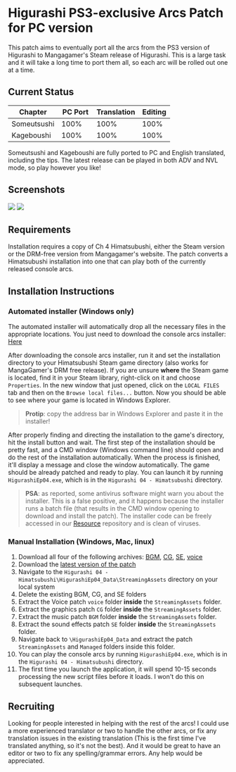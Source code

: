 # Higurashi PS3-exclusive Arcs Patch for PC version

This patch aims to eventually port all the arcs from the PS3 version of Higurashi to Mangagamer's Steam release of Higurashi.  This is a large task and it will take a long time to port them all, so each arc will be rolled out one at a time.

## Current Status

| Chapter     | PC Port  | Translation | Editing |
| ----------- | -------- | ----------- | ------- |
| Someutsushi | 100%     | 100%        | 100%    | 
| Kageboushi  | 100%     | 100%        | 100%    | 

Someutsushi and Kageboushi are fully ported to PC and English translated, including the tips.  The latest release can be played in both ADV and NVL mode, so play however you like!

## Screenshots

![](https://i.imgur.com/mBxKC8p.png)
![](https://i.imgur.com/A5Iym0R.png)


## Requirements
Installation requires a copy of Ch 4 Himatsubushi, either the Steam version or the DRM-free version from Mangagamer's website.  The patch converts a Himatsubushi installation into one that can play both of the currently released console arcs.

## Installation Instructions
### Automated installer (Windows only)

The automated installer will automatically drop all the necessary files in the appropriate locations.  You just need to download the console arcs installer: [Here](https://github.com/07th-mod/resources/releases/download/installer/Console.Arcs.PS3.Voice.and.Graphics.Installer.exe)

After downloading the console arcs installer, run it and set the installation directory to your Himatsubushi Steam game directory (also works for MangaGamer's DRM free release). If you are unsure **where** the Steam game is located, find it in your Steam library, right-click on it and choose ``Properties``. In the new window that just opened, click on the ``LOCAL FILES`` tab and then on the ``Browse local files...`` button. Now you should be able to see where your game is located in Windows Explorer.

> **Protip**: copy the address bar in Windows Explorer and paste it in the installer!

After properly finding and directing the installation to the game's directory, hit the install button and wait. The first step of the installation should be pretty fast, and a CMD window (Windows command line) should open and do the rest of the installation automatically. When the process is finished, it'll display a message and close the window automatically. The game should be already patched and ready to play.  You can launch it by running ``HigurashiEp04.exe``, which is in the ``Higurashi 04 - Himatsubushi`` directory.

> **PSA**: as reported, some antivirus software might warn you about the installer. This is a false positive, and it happens because the installer runs a batch file (that results in the CMD window opening to download and install the patch). The installer code can be freely accessed in our [Resource](https://github.com/07th-mod/resources) repository and is clean of viruses.

### Manual Installation (Windows, Mac, linux)

1. Download all four of the following archives:
[BGM](https://github.com/07th-mod/resources/releases/download/Nipah/ConsoleArcs-BGM.zip), [CG](https://github.com/07th-mod/resources/releases/download/Nipah/ConsoleArcs-CG.zip), [SE](https://github.com/07th-mod/resources/releases/download/Nipah/ConsoleArcs-SE.zip), [voice](https://github.com/07th-mod/resources/releases/download/Nipah/ConsoleArcs-voice.zip)
2. Download the [latest version of the patch](https://github.com/07th-mod/higurashi-console-arcs/releases/latest)
3. Navigate to the ``Higurashi 04 - Himatsubushi\HigurashiEp04_Data\StreamingAssets`` directory on your local system
4. Delete the existing BGM, CG, and SE folders
5. Extract the Voice patch ``voice`` folder **inside** the ``StreamingAssets`` folder.
6. Extract the graphics patch ``CG`` folder **inside** the ``StreamingAssets`` folder.
7. Extract the music patch ``BGM`` folder **inside** the ``StreamingAssets`` folder.
8. Extract the sound effects patch ``SE`` folder **inside** the ``StreamingAssets`` folder.
9. Navigate back to ``\HigurashiEp04_Data`` and extract the patch ``StreamingAssets`` and ``Managed`` folders inside this folder.
10. You can play the console arcs by running ``HigurashiEp04.exe``, which is in the ``Higurashi 04 - Himatsubushi`` directory.
11. The first time you launch the application, it will spend 10-15 seconds processing the new script files before it loads.  I won't do this on subsequent launches.

## Recruiting

Looking for people interested in helping with the rest of the arcs!  I could use a more experienced translator or two to handle the other arcs, or fix any translation issues in the existing translation (This is the first time I've translated anything, so it's not the best). And it would be great to have an editor or two to fix any spelling/grammar errors.  Any help would be appreciated.
